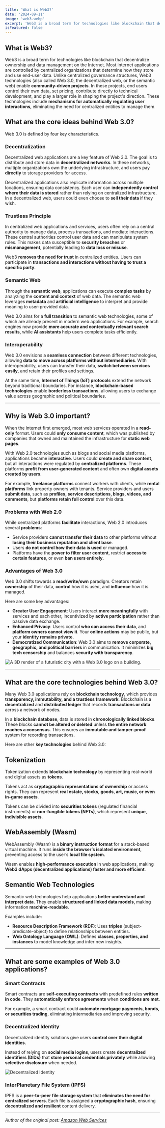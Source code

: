 ```yaml
---
title: 'What is Web3?'
date: '2024-09-11'
image: 'web3.webp'
excerpt: 'Web3 is a broad term for technologies like blockchain that decentralize ownership and data management on the Internet.'
isFeatured: false
---
```


## **What is Web3?**

Web3 is a broad term for technologies like blockchain that decentralize ownership and data management on the Internet. Most internet applications are controlled by centralized organizations that determine how they store and use end-user data. Unlike centralized governance structures, Web3 technologies (also called Web 3.0, the decentralized web, or the semantic web) enable **community-driven projects**. In these projects, end users control their own data, set pricing, contribute directly to technical development, and play a larger role in shaping the project's direction. These technologies include **mechanisms for automatically regulating user interactions**, eliminating the need for centralized entities to manage them.

## **What are the core ideas behind Web 3.0?**

Web 3.0 is defined by four key characteristics.

### **Decentralization**

Decentralized web applications are a key feature of Web 3.0. The goal is to distribute and store data in **decentralized networks**. In these networks, multiple organizations own the underlying infrastructure, and users pay **directly** to storage providers for access.

Decentralized applications also replicate information across multiple locations, ensuring data consistency. Each user can **independently control where their data is stored** rather than relying on centralized infrastructure. In a decentralized web, users could even choose to **sell their data** if they wish.

### **Trustless Principle**

In centralized web applications and services, users often rely on a central authority to manage data, process transactions, and mediate interactions. These central authorities control user data and can manipulate system rules. This makes data susceptible to **security breaches** or **mismanagement**, potentially leading to **data loss or misuse**.

Web3 **removes the need for trust** in centralized entities. Users can participate in **transactions and interactions without having to trust a specific party**.

### **Semantic Web**

Through the **semantic web**, applications can execute **complex tasks** by analyzing the **content and context** of web data. The semantic web leverages **metadata** and **artificial intelligence** to interpret and provide meaning to user-provided data.

Web 3.0 aims for a **full transition** to semantic web technologies, some of which are already present in modern web applications. For example, search engines now provide **more accurate and contextually relevant search results**, while **AI assistants** help users complete tasks efficiently.

### **Interoperability**

Web 3.0 envisions a **seamless connection** between different technologies, allowing **data to move across platforms without intermediaries**. With interoperability, users can transfer their data, **switch between services easily**, and retain their profiles and settings.

At the same time, **Internet of Things (IoT) protocols** extend the network beyond traditional boundaries. For instance, **blockchain-based technologies** enable **borderless transactions**, allowing users to exchange value across geographic and political boundaries.

---

## **Why is Web 3.0 important?**

When the internet first emerged, most web services operated in a **read-only** format. Users could **only consume content**, which was published by companies that owned and maintained the infrastructure for **static web pages**.

With Web 2.0 technologies such as blogs and social media platforms, applications became **interactive**. Users could **create and share content**, but all interactions were regulated by **centralized platforms**. These platforms **profit from user-generated content** and often own **digital assets created by users**.

For example, **freelance platforms** connect workers with clients, while **rental platforms** link property owners with tenants. Service providers and users **submit data**, such as **profiles, service descriptions, blogs, videos, and comments**, but **platforms retain full control** over this data.

### **Problems with Web 2.0**

While centralized platforms **facilitate** interactions, Web 2.0 introduces several **problems**:

- Service providers **cannot transfer their data** to other platforms without **losing their business reputation and client base**.
- Users **do not control how their data is used** or managed.
- Platforms have the **power to filter user content**, restrict **access to certain features**, or even **ban users entirely**.

### **Advantages of Web 3.0**

Web 3.0 shifts towards a **read/write/own** paradigm. Creators retain **ownership** of their data, **control** how it is used, and **influence** how it is managed.

Here are some key advantages:

- **Greater User Engagement**: Users interact **more meaningfully** with services and each other, incentivized by **active participation** rather than passive data exchange.
- **Enhanced Privacy**: Users control **who can access their data**, and **platform owners cannot view it**. Your **online actions** may be public, but your **identity remains private**.
- **Democratized Communication**: Web 3.0 aims to **remove corporate, geographic, and political barriers** in communication. It minimizes **big tech censorship** and balances **security with transparency**.

![A 3D render of a futuristic city with a Web 3.0 logo on a building.](futuristic-city.webp)

---

## **What are the core technologies behind Web 3.0?**

Many Web 3.0 applications rely on **blockchain technology**, which provides **transparency, immutability, and a trustless framework**. Blockchain is a **decentralized** and **distributed ledger** that records **transactions or data** across a network of nodes.

In a **blockchain database**, data is stored in **chronologically linked blocks**. These blocks **cannot be altered or deleted** unless **the entire network reaches a consensus**. This ensures an **immutable and tamper-proof** system for recording transactions.

Here are other **key technologies** behind Web 3.0:

## **Tokenization**

Tokenization extends **blockchain technology** by representing real-world and digital assets as **tokens**.

Tokens act as **cryptographic representations of ownership** or access rights. They can represent **real estate, stocks, goods, art, music, or even in-game assets**.

Tokens can be divided into **securities tokens** (regulated financial instruments) or **non-fungible tokens (NFTs)**, which represent **unique, indivisible assets**.

## **WebAssembly (Wasm)**

WebAssembly (Wasm) is a **binary instruction format** for a stack-based virtual machine. It runs **inside the browser’s isolated environment**, preventing access to the user’s **local file system**.

Wasm enables **high-performance execution** in web applications, making **Web3 dApps (decentralized applications) faster and more efficient**.

## **Semantic Web Technologies**

Semantic web technologies help applications **better understand and interpret data**. They enable **structured and linked data models**, making information **machine-readable**.

Examples include:

- **Resource Description Framework (RDF)**: Uses **triples** (subject-predicate-object) to define relationships between entities.
- **Web Ontology Language (OWL)**: Defines **classes, properties, and instances** to model knowledge and infer new insights.

---

## **What are some examples of Web 3.0 applications?**

### **Smart Contracts**

Smart contracts are **self-executing contracts** with predefined rules **written in code**. They **automatically enforce agreements** when **conditions are met**.

For example, a smart contract could **automate mortgage payments, bonds, or securities trading**, eliminating intermediaries and improving security.

### **Decentralized Identity**

Decentralized identity solutions give users **control over their digital identities**.

Instead of relying on **social media logins**, users create **decentralized identifiers (DIDs)** that **store personal credentials privately** while allowing **selective disclosure** when needed.

![Decentralized Identity](dids.jpg)

### **InterPlanetary File System (IPFS)**

IPFS is a **peer-to-peer file storage system** that **eliminates the need for centralized servers**. Each file is assigned a **cryptographic hash**, ensuring **decentralized and resilient** content delivery.

---

_Author of the original post: [Amazon Web Services](https://aws.amazon.com/)_
